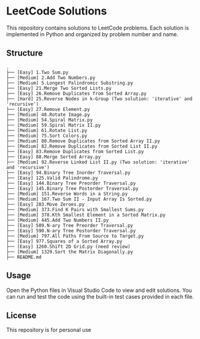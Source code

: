 # LeetCode Solutions

This repository contains solutions to LeetCode problems. Each solution is implemented in Python and organized by problem number and name.

## Structure

```
.
├── [Easy] 1.Two Sum.py
├── [Medium] 2.Add Two Numbers.py
├── [Medium] 5.Longest Palindromic Substring.py
├── [Easy] 21.Merge Two Sorted Lists.py
├── [Easy] 26.Remove Duplicates from Sorted Array.py
├── [Hard] 25.Reverse Nodes in k-Group (Two solution: 'iterative' and 'recursive')
├── [Easy] 27.Remove Element.py
├── [Medium] 48.Rotate Image.py
├── [Medium] 54.Spiral Matrix.py
├── [Medium] 59.Spiral Matrix II.py
├── [Medium] 61.Rotate List.py
├── [Medium] 75.Sort Colors.py
├── [Medium] 80.Remove Duplicates from Sorted Array II.py
├── [Medium] 82.Remove Duplicates from Sorted List II.py
├── [Easy] 83.Remove Duplicates from Sorted List.py
├── [Easy] 88.Merge Sorted Array.py
├── [Medium] 92.Reverse Linked List II.py (Two solution: 'iterative' and 'recursive')
├── [Easy] 94.Binary Tree Inorder Traversal.py
├── [Easy] 125.Valid Palindrome.py
├── [Easy] 144.Binary Tree Preorder Traversal.py
├── [Easy] 145.Binary Tree Postorder Traversal.py
├── [Medium] 151.Reverse Words in a String.py
├── [Medium] 167.Two Sum II - Input Array Is Sorted.py
├── [Easy] 283.Move Zeroes.py
├── [Medium] 373.Find K Pairs with Smallest Sums.py
├── [Medium] 378.Kth Smallest Element in a Sorted Matrix.py
├── [Medium] 445.Add Two Numbers II.py
├── [Easy] 589.N-ary Tree Preorder Traversal.py
├── [Easy] 590.N-ary Tree Postorder Traversal.py
├── [Medium] 797.All Paths From Source to Target.py
├── [Easy] 977.Squares of a Sorted Array.py
├── [Easy] 1260.Shift 2D Grid.py (need review)
├── [Medium] 1329.Sort the Matrix Diagonally.py
├── README.md
```

## Usage

Open the Python files in Visual Studio Code to view and edit solutions. You can run and test the code using the built-in test cases provided in each file.

## License

This repository is for personal use